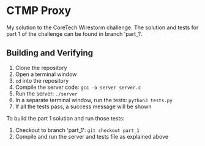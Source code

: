 # CTMP Proxy

My solution to the CoreTech Wirestorm challenge. The solution and tests for part 1 of the challenge can be found in branch 'part_1'.

## Building and Verifying
1. Clone the repository
2. Open a terminal window
3. ```cd``` into the repository
4. Compile the server code: ```gcc -o server server.c```
5. Run the server: ```./server```
6. In a separate terminal window, run the tests: ```python3 tests.py```
7. If all the tests pass, a success message will be shown

To build the part 1 solution and run those tests:
1. Checkout to branch 'part_1': ```git checkout part_1```
2. Compile and run the server and tests file as explained above
